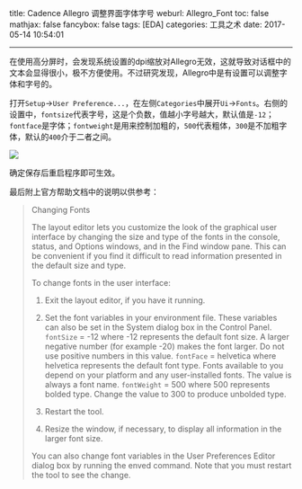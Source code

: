 title: Cadence Allegro 调整界面字体字号
weburl: Allegro_Font
toc: false
mathjax: false
fancybox: false
tags: [EDA]
categories: 工具之术
date: 2017-05-14 10:54:01

---

在使用高分屏时，会发现系统设置的dpi缩放对Allegro无效，这就导致对话框中的文本会显得很小，极不方便使用。不过研究发现，Allegro中是有设置可以调整字体和字号的。

<!--more-->

打开`Setup`->`User Preference...`，在左侧`Categories`中展开`Ui`->`Fonts`。右侧的设置中，`fontsize`代表字号，这是个负数，值越小字号越大，默认值是`-12`；`fontface`是字体；`fontweight`是用来控制加粗的，`500`代表粗体，`300`是不加粗字体，默认的`400`介于二者之间。


![](https://pic.gaomf.store/20170514103643.png)

确定保存后重启程序即可生效。

最后附上官方帮助文档中的说明以供参考：

> Changing Fonts
> 
> The layout editor lets you customize the look of the graphical user interface by changing the size and type of the fonts in the console, status, and Options windows, and in the Find window pane. This can be convenient if you find it difficult to read information presented in the default size and type.
> 
> To change fonts in the user interface:
> 
> 1. Exit the layout editor, if you have it running.
> 
> 2. Set the font variables in your environment file.
> These variables can also be set in the System dialog box in the Control Panel.
> `fontSize` = -12 
> where -12 represents the default font size. A larger negative number (for example -20) makes the font larger. Do not use positive numbers in this value.
> `fontFace` = helvetica
> where helvetica represents the default font type. Fonts available to you depend on your platform and any user-installed fonts. The value is always a font name.
> `fontWeight` = 500
> where 500 represents bolded type. Change the value to 300 to produce unbolded type.
> 
> 3. Restart the tool.
> 
> 4. Resize the window, if necessary, to display all information in the larger font size.
> 
> You can also change font variables in the User Preferences Editor dialog box by running the enved command. Note that you must restart the tool to see the change.

